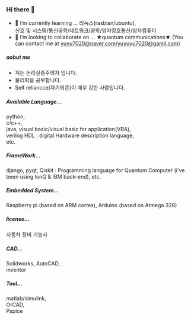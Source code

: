 ### Hi there 👋
- 🌱 I’m currently learning ... 
  리눅스(rasbian/ubuntu),  
  신호 및 시스템/통신공학/네트워크/광학/양자암호통신/양자컴퓨터
- 👯 I’m looking to collaborate on ... ★quantum communications★ 
  (You can contact me at yuyu7020@naver.com/yuyuyu7020@gamil.com)
##### aobut me
- 저는 논리실증주의자 입니다.  
- 물리학을 공부합니다.  
- Self reliancce(자기의존)이 매우 강한 사람입니다. 

##### Available Language...
  python,   
  c/c++,  
  java, 
  visual basic/visual basic for application(VBA),  
  verilog HDL : digital Hardware description language,    
  etc.  

##### FrameWork...
  django, 
  pyqt, 
  Qiskit : Programming language for Quantum Computer (i've been using IonQ & IBM back-end), 
  etc.  

##### Embedded System...
  Raspberry pi (based on ARM cortex), 
  Arduino (based on Atmega 328) 

##### license...
  자동차 정비 기능사  

##### CAD...
  Solidworks, 
  AutoCAD,  
  inventor  

##### Tool...
  matlab/simulink,  
  OrCAD,  
  Pspice  
